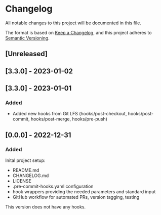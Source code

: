 # Changelog

All notable changes to this project will be documented in this file.

The format is based on [Keep a Changelog](https://keepachangelog.com/en/1.0.0/),
and this project adheres to [Semantic Versioning](https://semver.org/spec/v2.0.0.html).

## [Unreleased]

## [3.3.0] - 2023-01-02


## [3.3.0] - 2023-01-01

### Added

- Added new hooks from Git LFS (hooks/post-checkout, hooks/post-commit, hooks/post-merge, hooks/pre-push)

## [0.0.0] - 2022-12-31

### Added

Inital project setup:
- README.md
- CHANGELOG.md
- LICENSE
- .pre-commit-hooks.yaml configuration
- hook wrappers providing the needed parameters and standard input
- GitHub workflow for automated PRs, version tagging, testing

This version does not have any hooks.
